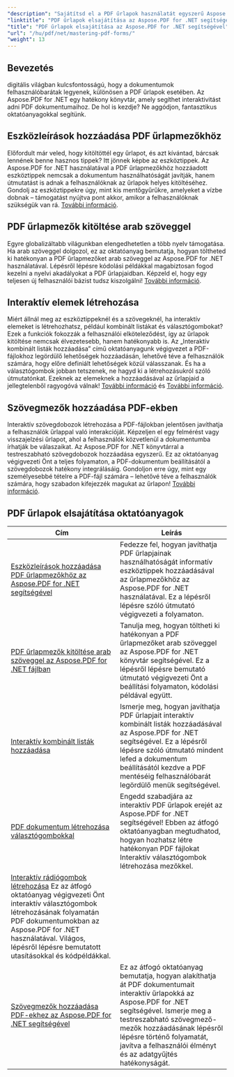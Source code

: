 ```yaml
---
"description": "Sajátítsd el a PDF űrlapok használatát egyszerű Aspose.PDF for .NET oktatóanyagainkkal. Tanuld meg, hogyan adhatsz hozzá eszköztippeket, töltsd ki a mezőket és hogyan hozz létre interaktív komponenseket."
"linktitle": "PDF űrlapok elsajátítása az Aspose.PDF for .NET segítségével"
"title": "PDF űrlapok elsajátítása az Aspose.PDF for .NET segítségével"
"url": "/hu/pdf/net/mastering-pdf-forms/"
"weight": 13
---
```


## Bevezetés

digitális világban kulcsfontosságú, hogy a dokumentumok felhasználóbarátak legyenek, különösen a PDF űrlapok esetében. Az Aspose.PDF for .NET egy hatékony könyvtár, amely segíthet interaktivitást adni PDF dokumentumaihoz. De hol is kezdje? Ne aggódjon, fantasztikus oktatóanyagokkal segítünk.

## Eszközleírások hozzáadása PDF űrlapmezőkhöz

Előfordult már veled, hogy kitöltöttél egy űrlapot, és azt kívántad, bárcsak lennének benne hasznos tippek? Itt jönnek képbe az eszköztippek. Az Aspose.PDF for .NET használatával a PDF űrlapmezőkhöz hozzáadott eszköztippek nemcsak a dokumentum használhatóságát javítják, hanem útmutatást is adnak a felhasználóknak az űrlapok helyes kitöltéséhez. Gondolj az eszköztippekre úgy, mint kis mentőgyűrűkre, amelyeket a vízbe dobnak – támogatást nyújtva pont akkor, amikor a felhasználóknak szükségük van rá. [További információ](./adding-tooltips-to-pdf-form-fields/).

## PDF űrlapmezők kitöltése arab szöveggel

Egyre globalizáltabb világunkban elengedhetetlen a több nyelv támogatása. Ha arab szöveggel dolgozol, ez az oktatóanyag bemutatja, hogyan töltheted ki hatékonyan a PDF űrlapmezőket arab szöveggel az Aspose.PDF for .NET használatával. Lépésről lépésre kódolási példákkal magabiztosan fogod kezelni a nyelvi akadályokat a PDF űrlapjaidban. Képzeld el, hogy egy teljesen új felhasználói bázist tudsz kiszolgálni! [További információ](./fill-pdf-form-fields-with-arabic-text/).

## Interaktív elemek létrehozása

Miért állnál meg az eszköztippeknél és a szövegeknél, ha interaktív elemeket is létrehozhatsz, például kombinált listákat és választógombokat? Ezek a funkciók fokozzák a felhasználói elköteleződést, így az űrlapok kitöltése nemcsak élvezetesebb, hanem hatékonyabb is. Az „Interaktív kombinált listák hozzáadása” című oktatóanyagunk végigvezet a PDF-fájlokhoz legördülő lehetőségek hozzáadásán, lehetővé téve a felhasználók számára, hogy előre definiált lehetőségek közül válasszanak. És ha a választógombok jobban tetszenek, ne hagyd ki a létrehozásukról szóló útmutatónkat. Ezeknek az elemeknek a hozzáadásával az űrlapjaid a jellegtelenből ragyogóvá válnak! [További információ](./add-interactive-combo-boxes/) és [További információ](./create-interactive-radio-buttons/).


## Szövegmezők hozzáadása PDF-ekben

Interaktív szövegdobozok létrehozása a PDF-fájlokban jelentősen javíthatja a felhasználók űrlappal való interakcióját. Képzeljen el egy felmérést vagy visszajelzési űrlapot, ahol a felhasználók közvetlenül a dokumentumba írhatják be válaszaikat. Az Aspose.PDF for .NET könyvtárral a testreszabható szövegdobozok hozzáadása egyszerű. Ez az oktatóanyag végigvezeti Önt a teljes folyamaton, a PDF-dokumentum beállításától a szövegdobozok hatékony integrálásáig. Gondoljon erre úgy, mint egy személyesebbé tételre a PDF-fájl számára – lehetővé téve a felhasználók számára, hogy szabadon kifejezzék magukat az űrlapon! [További információ](./adding-text-boxes/).

## PDF űrlapok elsajátítása oktatóanyagok
| Cím | Leírás |
| --- | --- | 
| [Eszközleírások hozzáadása PDF űrlapmezőkhöz az Aspose.PDF for .NET segítségével](./adding-tooltips-to-pdf-form-fields/) | Fedezze fel, hogyan javíthatja PDF űrlapjainak használhatóságát informatív eszköztippek hozzáadásával az űrlapmezőkhöz az Aspose.PDF for .NET használatával. Ez a lépésről lépésre szóló útmutató végigvezeti a folyamaton. |  
| [PDF űrlapmezők kitöltése arab szöveggel az Aspose.PDF for .NET fájlban](./fill-pdf-form-fields-with-arabic-text/) | Tanulja meg, hogyan töltheti ki hatékonyan a PDF űrlapmezőket arab szöveggel az Aspose.PDF for .NET könyvtár segítségével. Ez a lépésről lépésre bemutató útmutató végigvezeti Önt a beállítási folyamaton, kódolási példával együtt. |  
| [Interaktív kombinált listák hozzáadása](./add-interactive-combo-boxes/) | Ismerje meg, hogyan javíthatja PDF űrlapjait interaktív kombinált listák hozzáadásával az Aspose.PDF for .NET segítségével. Ez a lépésről lépésre szóló útmutató mindent lefed a dokumentum beállításától kezdve a PDF mentéséig felhasználóbarát legördülő menük segítségével. |  
| [PDF dokumentum létrehozása választógombokkal](./creating-pdf-document-with-radio-buttons/) | Engedd szabadjára az interaktív PDF űrlapok erejét az Aspose.PDF for .NET segítségével! Ebben az átfogó oktatóanyagban megtudhatod, hogyan hozhatsz létre hatékonyan PDF fájlokat Interaktív választógombok létrehozása mezőkkel. |  
| [Interaktív rádiógombok létrehozása](./create-interactive-radio-buttons/) Ez az átfogó oktatóanyag végigvezeti Önt interaktív választógombok létrehozásának folyamatán PDF dokumentumokban az Aspose.PDF for .NET használatával. Világos, lépésről lépésre bemutatott utasításokkal és kódpéldákkal. |  
| [Szövegmezők hozzáadása PDF-ekhez az Aspose.PDF for .NET segítségével](./adding-text-boxes/) | Ez az átfogó oktatóanyag bemutatja, hogyan alakíthatja át PDF dokumentumait interaktív űrlapokká az Aspose.PDF for .NET segítségével. Ismerje meg a testreszabható szövegmező-mezők hozzáadásának lépésről lépésre történő folyamatát, javítva a felhasználói élményt és az adatgyűjtés hatékonyságát. |